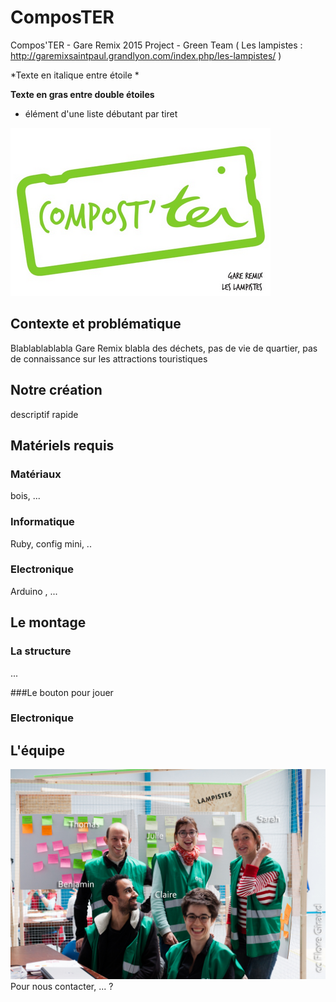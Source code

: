 # ComposTER
Compos'TER - Gare Remix 2015 Project - Green Team ( Les lampistes : http://garemixsaintpaul.grandlyon.com/index.php/les-lampistes/ )

*Texte en italique entre étoile *

**Texte en gras entre double étoiles**

- élément d'une liste débutant par tiret


![Logo](images/logo.png)


## Contexte et problématique
Blablablablabla  Gare Remix
blabla des déchets, pas de vie de quartier, pas de connaissance sur les attractions touristiques


## Notre création

descriptif rapide

## Matériels requis
### Matériaux
bois, ...

### Informatique
Ruby, config mini, ..

### Electronique
Arduino , ...

## Le montage
### La structure
...

###Le bouton pour jouer

### Electronique






## L'équipe
![Team](images/team.jpg)
Pour nous contacter, ... ?
